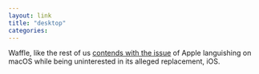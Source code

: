 ```yaml
---
layout: link
title: "desktop"
categories: 
---
```


Waffle, like the rest of us [contends with the issue](http://wafflelog.net/2018/12/09/desktop/) of Apple languishing on macOS while being uninterested in its alleged replacement, iOS.